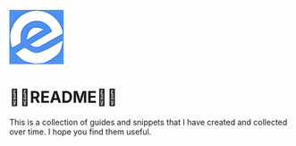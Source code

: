 ![logo](/Images/logo.png)
# 💙🤍README🤍💙

This is a collection of guides and snippets that I have created and collected over time. I hope you find them useful. 